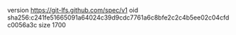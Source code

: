 version https://git-lfs.github.com/spec/v1
oid sha256:c241fe51665091a64024c39d9cdc7761a6c8bfe2c2c4b5ee02c04cfdc0056a3c
size 1700
